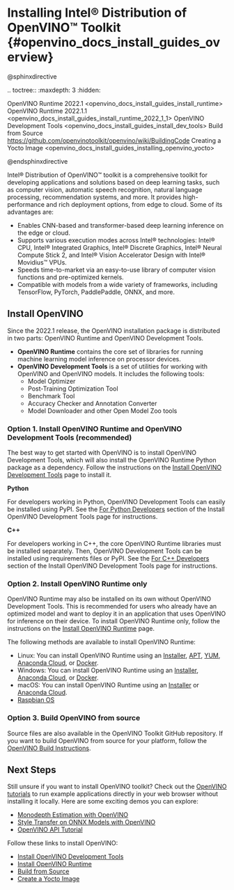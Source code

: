 # Installing Intel® Distribution of OpenVINO™ Toolkit {#openvino_docs_install_guides_overview}

@sphinxdirective

.. toctree::
   :maxdepth: 3
   :hidden:

   OpenVINO Runtime 2022.1 <openvino_docs_install_guides_install_runtime>
   OpenVINO Runtime 2022.1.1 <openvino_docs_install_guides_install_runtime_2022_1_1>
   OpenVINO Development Tools <openvino_docs_install_guides_install_dev_tools>
   Build from Source <https://github.com/openvinotoolkit/openvino/wiki/BuildingCode>
   Creating a Yocto Image <openvino_docs_install_guides_installing_openvino_yocto>

@endsphinxdirective

Intel® Distribution of OpenVINO™ toolkit is a comprehensive toolkit for developing applications and solutions based on deep learning tasks, such as computer vision, automatic speech recognition, natural language processing, recommendation systems, and more. It provides high-performance and rich deployment options, from edge to cloud. Some of its advantages are:

* Enables CNN-based and transformer-based deep learning inference on the edge or cloud.
* Supports various execution modes across Intel® technologies: Intel® CPU, Intel® Integrated Graphics, Intel® Discrete Graphics, Intel® Neural Compute Stick 2, and Intel® Vision Accelerator Design with Intel® Movidius™ VPUs.
* Speeds time-to-market via an easy-to-use library of computer vision functions and pre-optimized kernels.
* Compatible with models from a wide variety of frameworks, including TensorFlow, PyTorch, PaddlePaddle, ONNX, and more.

## Install OpenVINO

Since the 2022.1 release, the OpenVINO installation package is distributed in two parts: OpenVINO Runtime and OpenVINO Development Tools.

* **OpenVINO Runtime** contains the core set of libraries for running machine learning model inference on processor devices.
* **OpenVINO Development Tools** is a set of utilities for working with OpenVINO and OpenVINO models. It includes the following tools:
  - Model Optimizer
  - Post-Training Optimization Tool
  - Benchmark Tool
  - Accuracy Checker and Annotation Converter
  - Model Downloader and other Open Model Zoo tools

### Option 1. Install OpenVINO Runtime and OpenVINO Development Tools (recommended)

The best way to get started with OpenVINO is to install OpenVINO Development Tools, which will also install the OpenVINO Runtime Python package as a dependency. Follow the instructions on the [Install OpenVINO Development Tools](installing-model-dev-tools.md) page to install it.

**Python**

For developers working in Python, OpenVINO Development Tools can easily be installed using PyPI. See the <a href="openvino_docs_install_guides_install_dev_tools.html#python-developers">For Python Developers</a> section of the Install OpenVINO Development Tools page for instructions.

**C++**

For developers working in C++, the core OpenVINO Runtime libraries must be installed separately. Then, OpenVINO Development Tools can be installed using requirements files or PyPI. See the <a href="openvino_docs_install_guides_install_dev_tools.html#cpp-developers">For C++ Developers</a> section of the Install OpenVINO Development Tools page for instructions.

### Option 2. Install OpenVINO Runtime only

OpenVINO Runtime may also be installed on its own without OpenVINO Development Tools. This is recommended for users who already have an optimized model and want to deploy it in an application that uses OpenVINO for inference on their device. To install OpenVINO Runtime only, follow the instructions on the [Install OpenVINO Runtime](installing-openvino-runtime.md) page.

The following methods are available to install OpenVINO Runtime:

* Linux: You can install OpenVINO Runtime using an [Installer](installing-openvino-linux.md), [APT](installing-openvino-apt.md), [YUM](installing-openvino-yum.md), [Anaconda Cloud](installing-openvino-conda.md), or [Docker](installing-openvino-docker-linux.md).
* Windows: You can install OpenVINO Runtime using an [Installer](installing-openvino-windows.md), [Anaconda Cloud](installing-openvino-conda.md), or [Docker](installing-openvino-docker-windows.md).
* macOS: You can install OpenVINO Runtime using an [Installer](installing-openvino-macos.md) or [Anaconda Cloud](installing-openvino-conda.md).
* [Raspbian OS](installing-openvino-raspbian.md)

### Option 3. Build OpenVINO from source

Source files are also available in the OpenVINO Toolkit GitHub repository. If you want to build OpenVINO from source for your platform, follow the [OpenVINO Build Instructions](https://github.com/openvinotoolkit/openvino/wiki/BuildingCode).

## Next Steps
Still unsure if you want to install OpenVINO toolkit? Check out the [OpenVINO tutorials](../tutorials.md) to run example applications directly in your web browser without installing it locally. Here are some exciting demos you can explore:
- [Monodepth Estimation with OpenVINO](https://docs.openvino.ai/latest/notebooks/201-vision-monodepth-with-output.html)
- [Style Transfer on ONNX Models with OpenVINO](https://docs.openvino.ai/latest/notebooks/212-onnx-style-transfer-with-output.html)
- [OpenVINO API Tutorial](https://docs.openvino.ai/latest/notebooks/002-openvino-api-with-output.html)

Follow these links to install OpenVINO:
- [Install OpenVINO Development Tools](installing-model-dev-tools.md)
- [Install OpenVINO Runtime](installing-openvino-runtime.md)
- [Build from Source](https://github.com/openvinotoolkit/openvino/wiki/BuildingCode)
- [Create a Yocto Image](installing-openvino-yocto.md)
